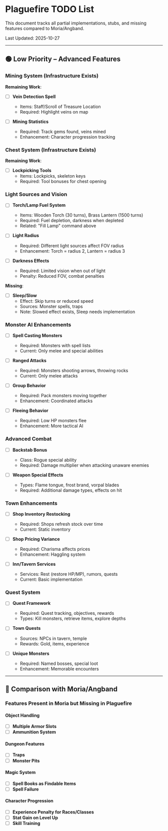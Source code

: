 # Plaguefire TODO List

This document tracks all partial implementations, stubs, and missing features compared to Moria/Angband.

Last Updated: 2025-10-27

---

## 🟢 Low Priority – Advanced Features

### Mining System (Infrastructure Exists)

**Remaining Work**:

- [ ] **Vein Detection Spell**
  - Items: Staff/Scroll of Treasure Location
  - Required: Highlight veins on map

- [ ] **Mining Statistics**
  - Required: Track gems found, veins mined
  - Enhancement: Character progression tracking

### Chest System (Infrastructure Exists)

**Remaining Work**:

- [ ] **Lockpicking Tools**
  - Items: Lockpicks, skeleton keys
  - Required: Tool bonuses for chest opening

### Light Sources and Vision

- [ ] **Torch/Lamp Fuel System**
  - Items: Wooden Torch (30 turns), Brass Lantern (1500 turns)
  - Required: Fuel depletion, darkness when depleted
  - Related: "Fill Lamp" command above

- [ ] **Light Radius**
  - Required: Different light sources affect FOV radius
  - Enhancement: Torch = radius 2, Lantern = radius 3

- [ ] **Darkness Effects**
  - Required: Limited vision when out of light
  - Penalty: Reduced FOV, combat penalties

**Missing**:

- [ ] **Sleep/Slow**
  - Effect: Skip turns or reduced speed
  - Sources: Monster spells, traps
  - Note: Slowed effect exists, Sleep needs implementation

### Monster AI Enhancements

- [ ] **Spell Casting Monsters**
  - Required: Monsters with spell lists
  - Current: Only melee and special abilities

- [ ] **Ranged Attacks**
  - Required: Monsters shooting arrows, throwing rocks
  - Current: Only melee attacks

- [ ] **Group Behavior**
  - Required: Pack monsters moving together
  - Enhancement: Coordinated attacks

- [ ] **Fleeing Behavior**
  - Required: Low HP monsters flee
  - Enhancement: More tactical AI

### Advanced Combat

- [ ] **Backstab Bonus**
  - Class: Rogue special ability
  - Required: Damage multiplier when attacking unaware enemies

- [ ] **Weapon Special Effects**
  - Types: Flame tongue, frost brand, vorpal blades
  - Required: Additional damage types, effects on hit

### Town Enhancements

- [ ] **Shop Inventory Restocking**
  - Required: Shops refresh stock over time
  - Current: Static inventory

- [ ] **Shop Pricing Variance**
  - Required: Charisma affects prices
  - Enhancement: Haggling system

- [ ] **Inn/Tavern Services**
  - Services: Rest (restore HP/MP), rumors, quests
  - Current: Basic implementation

### Quest System

- [ ] **Quest Framework**
  - Required: Quest tracking, objectives, rewards
  - Types: Kill monsters, retrieve items, explore depths

- [ ] **Town Quests**
  - Sources: NPCs in tavern, temple
  - Rewards: Gold, items, experience

- [ ] **Unique Monsters**
  - Required: Named bosses, special loot
  - Enhancement: Memorable encounters

---


## 🎯 Comparison with Moria/Angband

### Features Present in Moria but Missing in Plaguefire

#### Object Handling

- [ ] **Multiple Armor Slots**
- [ ] **Ammunition System**

#### Dungeon Features

- [ ] **Traps**
- [ ] **Monster Pits**

#### Magic System

- [ ] **Spell Books as Findable Items**
- [ ] **Spell Failure**

#### Character Progression

- [ ] **Experience Penalty for Races/Classes**
- [ ] **Stat Gain on Level Up**
- [ ] **Skill Training**
